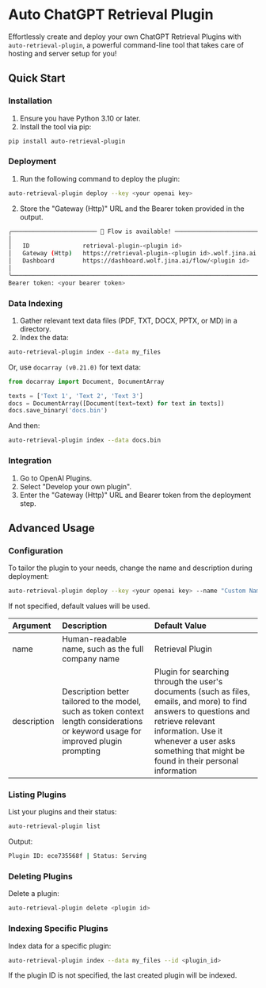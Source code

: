 # Auto ChatGPT Retrieval Plugin

Effortlessly create and deploy your own ChatGPT Retrieval Plugins with `auto-retrieval-plugin`, a powerful command-line tool that takes care of hosting and server setup for you!


## Quick Start

### Installation

1. Ensure you have Python 3.10 or later.
2. Install the tool via pip:
  ```bash
  pip install auto-retrieval-plugin
  ```

### Deployment
1. Run the following command to deploy the plugin:
```bash
auto-retrieval-plugin deploy --key <your openai key>
```
2. Store the "Gateway (Http)" URL and the Bearer token provided in the output.
```bash
╭──────────────────────── 🎉 Flow is available! ────────────────────────╮
│                                                                       │
│   ID               retrieval-plugin-<plugin id>                       │
│   Gateway (Http)   https://retrieval-plugin-<plugin id>.wolf.jina.ai  │
│   Dashboard        https://dashboard.wolf.jina.ai/flow/<plugin id>    │
│                                                                       │
╰───────────────────────────────────────────────────────────────────────╯
Bearer token: <your bearer token>
```

### Data Indexing
1. Gather relevant text data files (PDF, TXT, DOCX, PPTX, or MD) in a directory.
2. Index the data:
```bash
auto-retrieval-plugin index --data my_files
```
  Or, use `docarray (v0.21.0)` for text data:
```python
from docarray import Document, DocumentArray

texts = ['Text 1', 'Text 2', 'Text 3']
docs = DocumentArray([Document(text=text) for text in texts])
docs.save_binary('docs.bin')
```
And then:
```bash
auto-retrieval-plugin index --data docs.bin
```

### Integration
1. Go to OpenAI Plugins.
2. Select "Develop your own plugin".
3. Enter the "Gateway (Http)" URL and Bearer token from the deployment step.


## Advanced Usage


### Configuration
To tailor the plugin to your needs, change the name and description during deployment:
```bash
auto-retrieval-plugin deploy --key <your openai key> --name "Custom Name" --description "Custom description"
```
If not specified, default values will be used.

| Argument    | Description                                   | Default Value                                                                                                                                                                                                                               |
|:------------|:----------------------------------------------|:--------------------------------------------------------------------------------------------------------------------------------------------------------------------------------------------------------------------------------------------|
| name        | Human-readable name, such as the full company name	  | Retrieval Plugin                                                                                                                                                                                                                            |
| description | Description better tailored to the model, such as token context length considerations or keyword usage for improved plugin prompting                                      | Plugin for searching through the user's documents (such as files, emails, and more) to find answers to questions and retrieve relevant information. Use it whenever a user asks something that might be found in their personal information |



### Listing Plugins
List your plugins and their status:
```bash
auto-retrieval-plugin list
```

Output:
```bash
Plugin ID: ece735568f | Status: Serving
```

### Deleting Plugins
Delete a plugin:
```bash
auto-retrieval-plugin delete <plugin id>
```

### Indexing Specific Plugins
Index data for a specific plugin:
```bash
auto-retrieval-plugin index --data my_files --id <plugin_id>
```
If the plugin ID is not specified, the last created plugin will be indexed.
